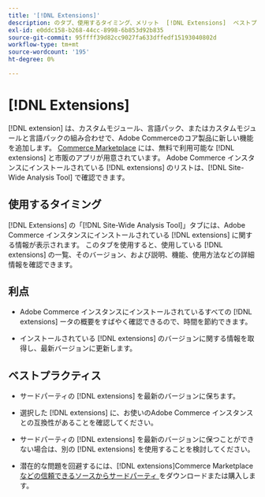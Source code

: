 ```yaml
---
title: '[!DNL Extensions]'
description: のタブ、使用するタイミング、メリット  [!DNL Extensions]  ベストプラクティスについて説明します  [!DNL Site-Wide Analysis Tool]
exl-id: e0ddc158-b268-44cc-8998-6b853d92b835
source-git-commit: 95ffff39d82cc9027fa633dffedf15193040802d
workflow-type: tm+mt
source-wordcount: '195'
ht-degree: 0%

---
```


# [!DNL Extensions]

[!DNL extension] は、カスタムモジュール、言語パック、またはカスタムモジュールと言語パックの組み合わせで、Adobe Commerceのコア製品に新しい機能を追加します。 [Commerce Marketplace](https://marketplace.magento.com/extensions.html) には、無料で利用可能な [!DNL extensions] と市販のアプリが用意されています。 Adobe Commerce インスタンスにインストールされている [!DNL extensions] のリストは、[!DNL Site-Wide Analysis Tool] で確認できます。

## 使用するタイミング

[!DNL Extensions] の「[!DNL Site-Wide Analysis Tool]」タブには、Adobe Commerce インスタンスにインストールされている [!DNL extensions] に関する情報が表示されます。 このタブを使用すると、使用している [!DNL extensions] の一覧、そのバージョン、および説明、機能、使用方法などの詳細情報を確認できます。

## 利点

* Adobe Commerce インスタンスにインストールされているすべての [!DNL extensions] ータの概要をすばやく確認できるので、時間を節約できます。

* インストールされている [!DNL extensions] のバージョンに関する情報を取得し、最新バージョンに更新します。

## ベストプラクティス

* サードパーティの [!DNL extensions] を最新のバージョンに保ちます。

* 選択した [!DNL extensions] に、お使いのAdobe Commerce インスタンスとの互換性があることを確認してください。

* サードパーティの [!DNL extensions] を最新のバージョンに保つことができない場合は、別の [!DNL extensions] を使用することを検討してください。

* 潜在的な問題を回避するには、[!DNL extensions]Commerce Marketplace[ などの信頼できるソースからサードパーティ ](https://marketplace.magento.com/extensions.html) をダウンロードまたは購入します。
